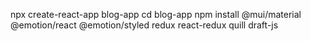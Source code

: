 npx create-react-app blog-app
cd blog-app
npm install @mui/material @emotion/react @emotion/styled redux react-redux quill draft-js

